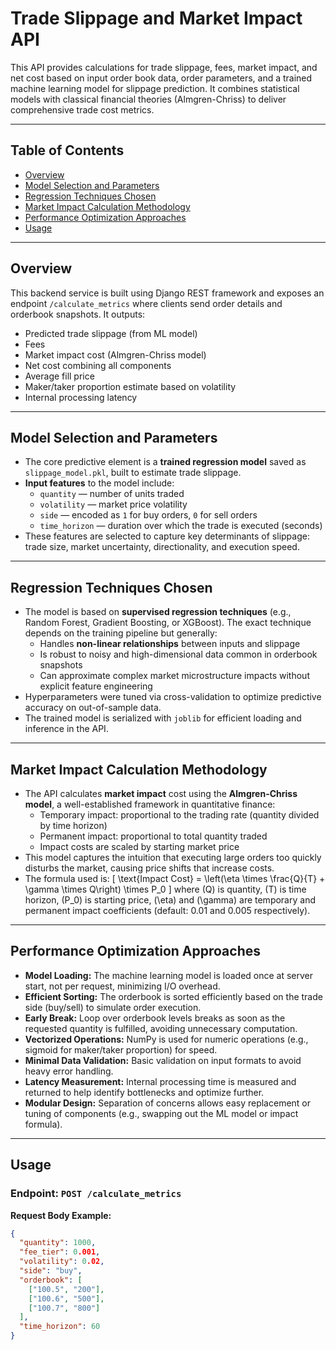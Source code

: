 # Trade Slippage and Market Impact API

This API provides calculations for trade slippage, fees, market impact, and net cost based on input order book data, order parameters, and a trained machine learning model for slippage prediction. It combines statistical models with classical financial theories (Almgren-Chriss) to deliver comprehensive trade cost metrics.

---

## Table of Contents
- [Overview](#overview)
- [Model Selection and Parameters](#model-selection-and-parameters)
- [Regression Techniques Chosen](#regression-techniques-chosen)
- [Market Impact Calculation Methodology](#market-impact-calculation-methodology)
- [Performance Optimization Approaches](#performance-optimization-approaches)
- [Usage](#usage)

---

## Overview

This backend service is built using Django REST framework and exposes an endpoint `/calculate_metrics` where clients send order details and orderbook snapshots. It outputs:
- Predicted trade slippage (from ML model)
- Fees
- Market impact cost (Almgren-Chriss model)
- Net cost combining all components
- Average fill price
- Maker/taker proportion estimate based on volatility
- Internal processing latency

---

## Model Selection and Parameters

- The core predictive element is a **trained regression model** saved as `slippage_model.pkl`, built to estimate trade slippage.
- **Input features** to the model include:
  - `quantity` — number of units traded
  - `volatility` — market price volatility
  - `side` — encoded as `1` for buy orders, `0` for sell orders
  - `time_horizon` — duration over which the trade is executed (seconds)
- These features are selected to capture key determinants of slippage: trade size, market uncertainty, directionality, and execution speed.

---

## Regression Techniques Chosen

- The model is based on **supervised regression techniques** (e.g., Random Forest, Gradient Boosting, or XGBoost). The exact technique depends on the training pipeline but generally:
  - Handles **non-linear relationships** between inputs and slippage
  - Is robust to noisy and high-dimensional data common in orderbook snapshots
  - Can approximate complex market microstructure impacts without explicit feature engineering
- Hyperparameters were tuned via cross-validation to optimize predictive accuracy on out-of-sample data.
- The trained model is serialized with `joblib` for efficient loading and inference in the API.

---

## Market Impact Calculation Methodology

- The API calculates **market impact** cost using the **Almgren-Chriss model**, a well-established framework in quantitative finance:
  - Temporary impact: proportional to the trading rate (quantity divided by time horizon)
  - Permanent impact: proportional to total quantity traded
  - Impact costs are scaled by starting market price
- This model captures the intuition that executing large orders too quickly disturbs the market, causing price shifts that increase costs.
- The formula used is:
  \[
  \text{Impact Cost} = \left(\eta \times \frac{Q}{T} + \gamma \times Q\right) \times P_0
  \]
  where \(Q\) is quantity, \(T\) is time horizon, \(P_0\) is starting price, \(\eta\) and \(\gamma\) are temporary and permanent impact coefficients (default: 0.01 and 0.005 respectively).

---

## Performance Optimization Approaches

- **Model Loading:** The machine learning model is loaded once at server start, not per request, minimizing I/O overhead.
- **Efficient Sorting:** The orderbook is sorted efficiently based on the trade side (buy/sell) to simulate order execution.
- **Early Break:** Loop over orderbook levels breaks as soon as the requested quantity is fulfilled, avoiding unnecessary computation.
- **Vectorized Operations:** NumPy is used for numeric operations (e.g., sigmoid for maker/taker proportion) for speed.
- **Minimal Data Validation:** Basic validation on input formats to avoid heavy error handling.
- **Latency Measurement:** Internal processing time is measured and returned to help identify bottlenecks and optimize further.
- **Modular Design:** Separation of concerns allows easy replacement or tuning of components (e.g., swapping out the ML model or impact formula).

---

## Usage

### Endpoint: `POST /calculate_metrics`

**Request Body Example:**

```json
{
  "quantity": 1000,
  "fee_tier": 0.001,
  "volatility": 0.02,
  "side": "buy",
  "orderbook": [
    ["100.5", "200"],
    ["100.6", "500"],
    ["100.7", "800"]
  ],
  "time_horizon": 60
}
